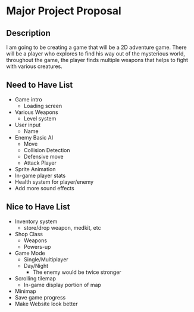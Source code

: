 # Major Project Proposal
## Description
I am going to be creating a game that will be a 2D adventure game. There will be a player who explores to find his way out of the mysterious world, throughout the game, the player finds multiple weapons that helps to fight with various creatures.

## Need to Have List
- Game intro
    - Loading screen
- Various Weapons
    - Level system
- User input
    - Name
- Enemy Basic AI
    - Move
    - Collision Detection
    - Defensive move 
    - Attack Player 
- Sprite Animation
- In-game player stats
- Health system for player/enemy
- Add more sound effects

## Nice to Have List
- Inventory system 
    - store/drop weapon, medkit, etc
- Shop Class 
    - Weapons
    - Powers-up
- Game Mode 
    - Single/Multiplayer
    - Day/Night
        - The enemy would be twice stronger
- Scrolling tilemap
    - In-game display portion of map
- Minimap
- Save game progress
- Make Website look better